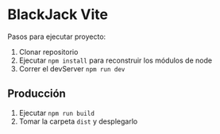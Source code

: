 # BlackJack Vite

Pasos para ejecutar proyecto:

1. Clonar repositorio
2. Ejecutar ```npm install``` para reconstruir los módulos de node
3. Correr el devServer ```npm run dev```

## Producción 

1. Ejecutar ```npm run build```
2. Tomar la carpeta ```dist``` y desplegarlo